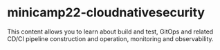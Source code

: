 # minicamp22-cloudnativesecurity

This content allows you to learn about build and test, GitOps and related CD/CI pipeline construction and operation, monitoring and observability.

